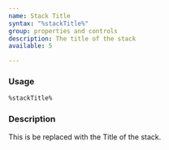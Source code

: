 ```yaml
---
name: Stack Title
syntax: "%stackTitle%"
group: properties and controls
description: The title of the stack
available: 5

---
```




### Usage

```html
%stackTitle%
```


### Description

This is be replaced with the Title of the stack.


